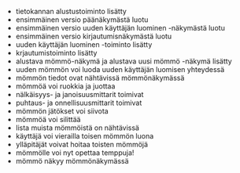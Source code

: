 - tietokannan alustustoiminto lisätty
- ensimmäinen versio päänäkymästä luotu
- ensimmäinen versio uuden käyttäjän luominen -näkymästä luotu
- ensimmäinen versio kirjautumisnäkymästä luotu
- uuden käyttäjän luominen -toiminto lisätty
- krjautumistoiminto lisätty
- alustava mömmö-näkymä ja alustava uusi mömmö -näkymä lisätty
- uuden mömmön voi luoda uuden käyttäjän luomisen yhteydessä
- mömmön tiedot ovat nähtävissä mömmönäkymässä
- mömmöä voi ruokkia ja juottaa
- nälkäisyys- ja janoisuusmittarit toimivat
- puhtaus- ja onnellisuusmittarit toimivat
- mömmön jätökset voi siivota
- mömmöä voi silittää
- lista muista mömmöistä on nähtävissä
- käyttäjä voi vierailla toisen mömmön luona
- ylläpitäjät voivat hoitaa toisten mömmöjä
- mömmölle voi nyt opettaa temppuja!
- mömmö näkyy mömmönäkymässä
